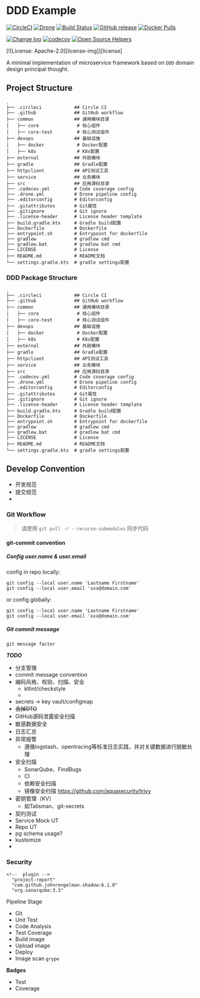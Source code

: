 # DDD Example

[![CircleCI](https://circleci.com/gh/efsn/ddd-example/tree/master.svg?style=svg)](https://circleci.com/gh/efsn/ddd-example/tree/master)
[![Drone](https://cloud.drone.io/api/badges/efsn/ddd-example/status.svg)](https://cloud.drone.io/efsn/ddd-example)
[![Build Status](https://img.shields.io/github/workflow/status/efsn/ddd-example/CI)](https://github.com/efsn/ddd-example)
[![GitHub release](https://img.shields.io/github/release/efsn/ddd-example.svg)](https://gitHub.com/efsn/ddd-example/releases)
[![Docker Pulls](https://img.shields.io/docker/pulls/elmi/ddd-example.svg)](https://hub.docker.com/r/elmi/ddd-example)
<!-- [![GitHub stars](https://img.shields.io/github/stars/efsn/ddd-example.svg)](https://github.com/efsn/ddd-example/stargazers) -->
<!-- [![GitHub forks](https://img.shields.io/github/forks/efsn/ddd-example.svg)](https://github.com/efsn/ddd-example/network/members) -->
[![Change log](https://img.shields.io/badge/change%20log-%E2%96%A4-e53994.svg)](https://gitHub.com/efsn/ddd-example/releases)
[![codecov](https://codecov.io/gh/efsn/ddd-example/branch/master/graph/badge.svg)](https://codecov.io/gh/efsn/ddd-example)
[![Open Source Helpers](https://www.codetriage.com/efsn/ddd-example/badges/users.svg)](https://www.codetriage.com/efsn/ddd-example)

[![License: Apache-2.0][license-img]][license]

A minimal implementation of microservice framework based on `DDD` domain design principal thought.

## Project Structure

```tree
.
├── .circleci            ## Circle CI
├── .github              ## GitHub workflow
├── common               ## 通用模块目录
│   ├── core              # 核心组件
│   ├── core-test         # 核心测试组件
├── devops               ## 基础设施
│   ├── docker            # Docker配置
│   ├── k8s               # K8s配置
├── external             ## 外部模块
├── gradle               ## Gradle配置
├── httpclient           ## API测试工具
├── service              ## 业务模块
├── src                  ## 应用源码目录
├── .codecov.yml         # Code coverage config
├── .drone.yml           # Drone pipeline config
├── .editorconfig        # Editorconfig
├── .gitattributes       # Git属性
├── .gitignore           # Git ignore
├── .license-header      # License header template
├── build.gradle.kts     # Gradle build配置
├── Dockerfile           # Dockerfile
├── entrypoint.sh        # Entrypoint for dockerfile
├── gradlew              # gradlew cmd
├── gradlew.bat          # gradlew bat cmd
├── LICENSE              # License
├── README.md            # README文档
└── settings.gradle.kts  # gradle settings配置
```

### DDD Package Structure

```tree
.
├── .circleci            ## Circle CI
├── .github              ## GitHub workflow
├── common               ## 通用模块目录
│   ├── core              # 核心组件
│   ├── core-test         # 核心测试组件
├── devops               ## 基础设施
│   ├── docker            # Docker配置
│   ├── k8s               # K8s配置
├── external             ## 外部模块
├── gradle               ## Gradle配置
├── httpclient           ## API测试工具
├── service              ## 业务模块
├── src                  ## 应用源码目录
├── .codecov.yml         # Code coverage config
├── .drone.yml           # Drone pipeline config
├── .editorconfig        # Editorconfig
├── .gitattributes       # Git属性
├── .gitignore           # Git ignore
├── .license-header      # License header template
├── build.gradle.kts     # Gradle build配置
├── Dockerfile           # Dockerfile
├── entrypoint.sh        # Entrypoint for dockerfile
├── gradlew              # gradlew cmd
├── gradlew.bat          # gradlew bat cmd
├── LICENSE              # License
├── README.md            # README文档
└── settings.gradle.kts  # gradle settings配置
```

## Develop Convention
- 开发规范
- 提交规范
-

### Git Workflow

> 请使用 `git pull -r --recurse-submodules` 同步代码

#### git-commit convention

##### Config user.name & user.email

config in repo locally:

```
git config --local user.name 'Lastname Firstname'
git config --local user.email 'xxx@domain.com'
```

or config globally:

```
git config --local user.name 'Lastname Firstname'
git config --local user.email 'xxx@domain.com'
```

##### Git commit message

```
git message factor
```

***TODO***
- 分支管理
- commit message convention
- 编码风格、校验、扫描、安全
  - ktlint/checkstyle
  -
- secrets -> key vault/configmap
- ~~去掉DTO~~
- GitHub源码泄露安全扫描
- 敏感数据安全
- 日志汇总
- 异常报警
  - 遵循logstash、opentracing等标准日志实践，并对关键数据进行脱敏处理
- 安全扫描
  - SonarQube、FindBugs
  - CI
  - 依赖安全扫描
  - 镜像安全扫描 https://github.com/aquasecurity/trivy
- 密钥管理（KV）
  - 如Talisman、git-secrets
- 契约测试
- Service Mock UT
- Repo UT
- pg schema usage?
- kustomize
-

### Security

```
<!--  plugin -->
  "project-report"
  "com.github.johnrengelman.shadow:6.1.0"
  "org.sonarqube:3.3"
```

Pipeline Stage
- Git
- Unit Test
- Code Analysis
- Test Coverage
- Build image
- Upload image
- Deploy
- Image scan `grype`

**Badges**
- Test
- Coverage

